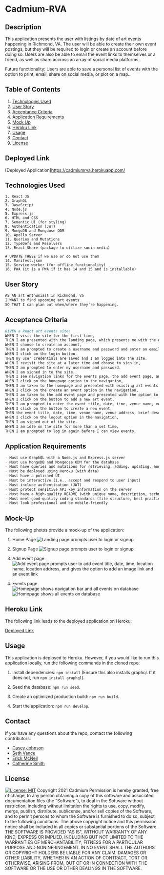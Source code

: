 # Cadmium-RVA

## Description

This application presents the user with listings by date of art events happening in Richmond, VA. The user will be able to create their own event postings, but they will be required to login or create an account before doing so. Users are also be able to email the event links to themselves or a friend, as well as share accross an array of social media platforms.

Future functionality: Users are able to save a personal list of events with the option to print, email, share on social media, or plot on a map..

## Table of Contents

1. [Technologies Used](#Technologies-Used)
2. [User Story](#User-Story)
3. [Acceptance Criteria](#Acceptance-Criteria)
4. [Application Requirements](#Application-Requirements)
5. [Mock Up](#Mock-Up)
6. [Heroku Link](#Heroku-Link)
7. [Usage](#Usage)
8. [Contact](#Contact)
9. [License](#License)

## Deployed Link

[Deployed Application]https://cadmiumrva.herokuapp.com/

## Technologies Used

```
1. React JS
2. GraphQL
3. JavaScript
4. Node.js
5. Express.js
6. HTML and CSS
7. Semantic UI (for styling)
8. Authentication (JWT)
9. MongoDB and Mongoose ODM
10. Apollo Server
11. Queries and Mutations
12. TypeDefs and Resolvers
13. React-Share (package to utilize socia media)

# UPDATE THESE if we use or do not use them
14. Manifest.json
15. Service worker (for offline functionality)
16. PWA (it is a PWA if it has 14 and 15 and is installable)
```

## User Story

```md
AS AN art enthusiast in Richmond, Va
I WANT to find upcoming art events
SO THAT I can plan out when/where they’re happening.
```

## Acceptance Criteria

<!-- UPDATE UPDATE UPDATE -->

```md
GIVEN a React art events site:
WHEN I visit the site for the first time,
THEN I am presented with the landing page, which presents me with the options to login or create an account.
WHEN I choose to create an account,
THEN I am prompted to create a username and password and enter an email address.
WHEN I click on the login button,
THEN my user credentials are saved and I am logged into the site.
WHEN I revisit the site at a later time and choose to sign in,
THEN I am prompted to enter my username and password.
WHEN I am signed in to the site,
THEN I see navigation links for the events page, the add event page, and the logout button.
WHEN I click on the homepage option in the navigation,
THEN I am taken to the homepage and presented with existing art events that include the event title, date, time, venue name, venue address, brief description, potentially an image related to the specific event, and potentially a link to the event.
WHEN I click on the create an event option in the navigation,
THEN I am taken to the add event page and presented with the option to add a new event.
WHEN I click on the button to add a new art event,
THEN I am prompted to enter the event title, date, time, venue name, venue address, brief description, an image link related to the specific event (if I have one), and a link to the event (if I have one).
WHEN I click on the button to create a new event,
THEN the event title, date, time, venue name, venue address, brief description, and respective links are saved, and I am taken back to the homepage with my new event added at the bottom of the list.
WHEN I click on the logout option in the navigation,
THEN I am signed out of the site.
WHEN I am idle on the site for more than a set time,
THEN I am prompted to log in again before I can view events.
```

## Application Requirements

```md
- Must use GraphQL with a Node.js and Express.js server
- Must use MongoDB and Mongoose ODM for the database
- Must have queries and mutations for retrieving, adding, updating, and deleting data
- Must be deployed using Heroku (with data)
- Must have a polished UI
- Must be interactive (i.e., accept and respond to user input)
- Must include authentication (JWT)
- Must protect sensitive API key information on the server
- Must have a high-quality README (with unique name, description, technologies used, screenshot, and link to the deployed app)
- Must meet good-quality coding standards (file structure, best practices, etc.)
- Must look professional and be mobile-friendly
```

## Mock-Up

The following photos provide a mock-up of the application:

<!-- These are just a starter - we can change as we like of course -->

1. Home Page
   ![Landing page prompts user to login or signup](./client/src/images/Cadmium_Homepage.png)

2. Signup Page
   ![Signup page prompts user to login or signup](./client/src/images/Cadmium_Signup.png)

5. Add event page
   ![Add event page prompts user to add event title, date, time, location name, location address, and gives the option to add an image link and an event link](./client/src/images/Cadmium_Form.png)
4. Events page
   ![Homepage shows navigation bar and all events on database]()
   ![Homepage shows all events on database](./client/src/images/Cadmium_Events.png)

## Heroku Link

The following link leads to the deployed application on Heroku:

[Deployed Link](https://cadmiumrva.herokuapp.com/)

## Usage

This application is deployed to Heroku. However, if you would like to run this application locally, run the following commands in the cloned repo:

1. Install dependencies: `npm install` (Ensure this also installs graphql. If it does not, run `npm install graphql`).

2. Seed the database: `npm run seed`.

3. Create an optimized production build: `npm run build`.

4. Start the application: `npm run develop`.

## Contact

If you have any questions about the repo, contact the following contributors:

- [Casey Johnson](https://github.com/johnsoncm)
- [Seth Vance](https://github.com/sethvance26)
- [Erick McNeil](https://github.com/ErickMcNeil)
- [Catherine Smith](https://github.com/crsmith01)

## License

[![License: MIT](https://img.shields.io/badge/License-MIT-yellow.svg)](https://opensource.org/licenses/MIT)
Copyright 2021 Cadmium
Permission is hereby granted, free of charge, to any person obtaining a copy of this software and associated documentation files (the "Software"), to deal in the Software without restriction, including without limitation the rights to use, copy, modify, merge, publish, distribute, sublicense, and/or sell copies of the Software, and to permit persons to whom the Software is furnished to do so, subject to the following conditions:
The above copyright notice and this permission notice shall be included in all copies or substantial portions of the Software.
THE SOFTWARE IS PROVIDED "AS IS", WITHOUT WARRANTY OF ANY KIND, EXPRESS OR IMPLIED, INCLUDING BUT NOT LIMITED TO THE WARRANTIES OF MERCHANTABILITY, FITNESS FOR A PARTICULAR PURPOSE AND NONINFRINGEMENT. IN NO EVENT SHALL THE AUTHORS OR COPYRIGHT HOLDERS BE LIABLE FOR ANY CLAIM, DAMAGES OR OTHER LIABILITY, WHETHER IN AN ACTION OF CONTRACT, TORT OR OTHERWISE, ARISING FROM, OUT OF OR IN CONNECTION WITH THE SOFTWARE OR THE USE OR OTHER DEALINGS IN THE SOFTWARE.
